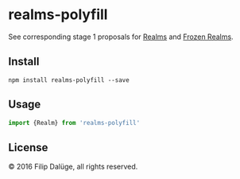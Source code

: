 # realms-polyfill

See corresponding stage 1 proposals for [Realms](https://github.com/tc39/proposal-realms) and [Frozen Realms](https://github.com/tc39/proposal-frozen-realms).

## Install

    npm install realms-polyfill --save

## Usage

```javascript
import {Realm} from 'realms-polyfill'
```

## License

© 2016 Filip Dalüge, all rights reserved.
